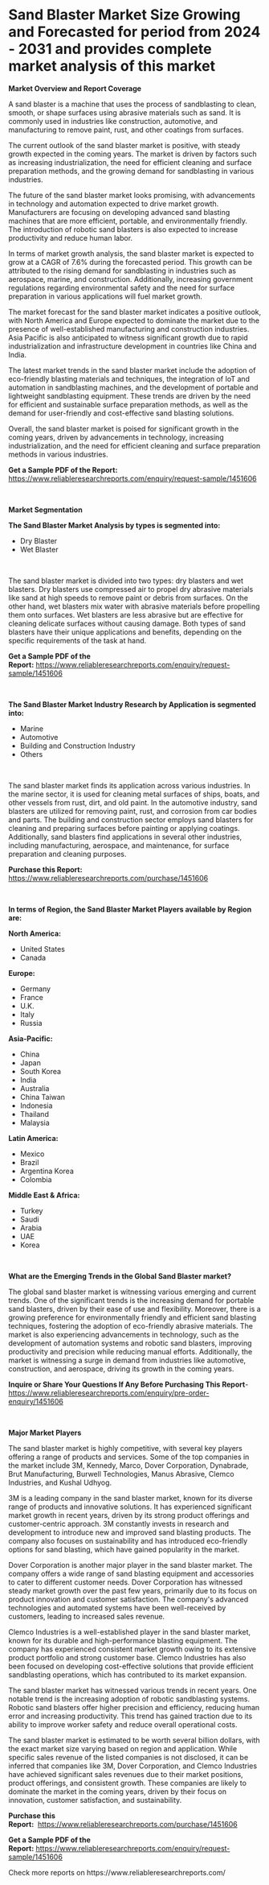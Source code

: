 <p><h1>Sand Blaster Market Size Growing and Forecasted for period from 2024 - 2031 and provides complete market analysis of this market</h1></p><p><strong>Market Overview and Report Coverage</strong></p>
<p><p>A sand blaster is a machine that uses the process of sandblasting to clean, smooth, or shape surfaces using abrasive materials such as sand. It is commonly used in industries like construction, automotive, and manufacturing to remove paint, rust, and other coatings from surfaces.</p><p>The current outlook of the sand blaster market is positive, with steady growth expected in the coming years. The market is driven by factors such as increasing industrialization, the need for efficient cleaning and surface preparation methods, and the growing demand for sandblasting in various industries.</p><p>The future of the sand blaster market looks promising, with advancements in technology and automation expected to drive market growth. Manufacturers are focusing on developing advanced sand blasting machines that are more efficient, portable, and environmentally friendly. The introduction of robotic sand blasters is also expected to increase productivity and reduce human labor.</p><p>In terms of market growth analysis, the sand blaster market is expected to grow at a CAGR of 7.6% during the forecasted period. This growth can be attributed to the rising demand for sandblasting in industries such as aerospace, marine, and construction. Additionally, increasing government regulations regarding environmental safety and the need for surface preparation in various applications will fuel market growth.</p><p>The market forecast for the sand blaster market indicates a positive outlook, with North America and Europe expected to dominate the market due to the presence of well-established manufacturing and construction industries. Asia Pacific is also anticipated to witness significant growth due to rapid industrialization and infrastructure development in countries like China and India.</p><p>The latest market trends in the sand blaster market include the adoption of eco-friendly blasting materials and techniques, the integration of IoT and automation in sandblasting machines, and the development of portable and lightweight sandblasting equipment. These trends are driven by the need for efficient and sustainable surface preparation methods, as well as the demand for user-friendly and cost-effective sand blasting solutions.</p><p>Overall, the sand blaster market is poised for significant growth in the coming years, driven by advancements in technology, increasing industrialization, and the need for efficient cleaning and surface preparation methods in various industries.</p></p>
<p><strong>Get a Sample PDF of the Report:</strong> <a href="https://www.reliableresearchreports.com/enquiry/request-sample/1451606">https://www.reliableresearchreports.com/enquiry/request-sample/1451606</a></p>
<p>&nbsp;</p>
<p><strong>Market Segmentation</strong></p>
<p><strong>The Sand Blaster Market Analysis by types is segmented into:</strong></p>
<p><ul><li>Dry Blaster</li><li>Wet Blaster</li></ul></p>
<p>&nbsp;</p>
<p><p>The sand blaster market is divided into two types: dry blasters and wet blasters. Dry blasters use compressed air to propel dry abrasive materials like sand at high speeds to remove paint or debris from surfaces. On the other hand, wet blasters mix water with abrasive materials before propelling them onto surfaces. Wet blasters are less abrasive but are effective for cleaning delicate surfaces without causing damage. Both types of sand blasters have their unique applications and benefits, depending on the specific requirements of the task at hand.</p></p>
<p><strong>Get a Sample PDF of the Report:</strong>&nbsp;<a href="https://www.reliableresearchreports.com/enquiry/request-sample/1451606">https://www.reliableresearchreports.com/enquiry/request-sample/1451606</a></p>
<p>&nbsp;</p>
<p><strong>The Sand Blaster Market Industry Research by Application is segmented into:</strong></p>
<p><ul><li>Marine</li><li>Automotive</li><li>Building and Construction Industry</li><li>Others</li></ul></p>
<p>&nbsp;</p>
<p><p>The sand blaster market finds its application across various industries. In the marine sector, it is used for cleaning metal surfaces of ships, boats, and other vessels from rust, dirt, and old paint. In the automotive industry, sand blasters are utilized for removing paint, rust, and corrosion from car bodies and parts. The building and construction sector employs sand blasters for cleaning and preparing surfaces before painting or applying coatings. Additionally, sand blasters find applications in several other industries, including manufacturing, aerospace, and maintenance, for surface preparation and cleaning purposes.</p></p>
<p><strong>Purchase this Report:</strong>&nbsp; <a href="https://www.reliableresearchreports.com/purchase/1451606">https://www.reliableresearchreports.com/purchase/1451606</a></p>
<p>&nbsp;</p>
<p><strong>In terms of Region, the Sand Blaster Market Players available by Region are:</strong></p>
<p>
    <p> <strong> North America: </strong>
        <ul>
            <li>United States</li>
            <li>Canada</li>
        </ul>
        </p> 
    <p> <strong> Europe: </strong>
        <ul>
            <li>Germany</li>
            <li>France</li>
            <li>U.K.</li>
            <li>Italy</li>
            <li>Russia</li>
        </ul>
        </p> 
    <p> <strong> Asia-Pacific: </strong>
        <ul>
            <li>China</li>
            <li>Japan</li>
            <li>South Korea</li>
            <li>India</li>
            <li>Australia</li>
            <li>China Taiwan</li>
            <li>Indonesia</li>
            <li>Thailand</li>
            <li>Malaysia</li>
        </ul>
        </p> 
    <p> <strong> Latin America: </strong>
        <ul>
            <li>Mexico</li>
            <li>Brazil</li>
            <li>Argentina Korea</li>
            <li>Colombia</li>
        </ul>
        </p> 
    <p> <strong> Middle East & Africa: </strong>
        <ul>
            <li>Turkey</li>
            <li>Saudi</li>
            <li>Arabia</li>
            <li>UAE</li>
            <li>Korea</li>
        </ul>
    </p>
    </p>
<p>&nbsp;</p>
<p><strong>What are the Emerging Trends in the Global Sand Blaster market?</strong></p>
<p><p>The global sand blaster market is witnessing various emerging and current trends. One of the significant trends is the increasing demand for portable sand blasters, driven by their ease of use and flexibility. Moreover, there is a growing preference for environmentally friendly and efficient sand blasting techniques, fostering the adoption of eco-friendly abrasive materials. The market is also experiencing advancements in technology, such as the development of automation systems and robotic sand blasters, improving productivity and precision while reducing manual efforts. Additionally, the market is witnessing a surge in demand from industries like automotive, construction, and aerospace, driving its growth in the coming years.</p></p>
<p><strong>Inquire or Share Your Questions If Any Before Purchasing This Report</strong>- <a href="https://www.reliableresearchreports.com/enquiry/pre-order-enquiry/1451606">https://www.reliableresearchreports.com/enquiry/pre-order-enquiry/1451606</a></p>
<p>&nbsp;</p>
<p><strong>Major Market Players</strong></p>
<p><p>The sand blaster market is highly competitive, with several key players offering a range of products and services. Some of the top companies in the market include 3M, Kennedy, Marco, Dover Corporation, Dynabrade, Brut Manufacturing, Burwell Technologies, Manus Abrasive, Clemco Industries, and Kushal Udhyog.</p><p>3M is a leading company in the sand blaster market, known for its diverse range of products and innovative solutions. It has experienced significant market growth in recent years, driven by its strong product offerings and customer-centric approach. 3M constantly invests in research and development to introduce new and improved sand blasting products. The company also focuses on sustainability and has introduced eco-friendly options for sand blasting, which have gained popularity in the market.</p><p>Dover Corporation is another major player in the sand blaster market. The company offers a wide range of sand blasting equipment and accessories to cater to different customer needs. Dover Corporation has witnessed steady market growth over the past few years, primarily due to its focus on product innovation and customer satisfaction. The company's advanced technologies and automated systems have been well-received by customers, leading to increased sales revenue.</p><p>Clemco Industries is a well-established player in the sand blaster market, known for its durable and high-performance blasting equipment. The company has experienced consistent market growth owing to its extensive product portfolio and strong customer base. Clemco Industries has also been focused on developing cost-effective solutions that provide efficient sandblasting operations, which has contributed to its market expansion.</p><p>The sand blaster market has witnessed various trends in recent years. One notable trend is the increasing adoption of robotic sandblasting systems. Robotic sand blasters offer higher precision and efficiency, reducing human error and increasing productivity. This trend has gained traction due to its ability to improve worker safety and reduce overall operational costs.</p><p>The sand blaster market is estimated to be worth several billion dollars, with the exact market size varying based on region and application. While specific sales revenue of the listed companies is not disclosed, it can be inferred that companies like 3M, Dover Corporation, and Clemco Industries have achieved significant sales revenues due to their market positions, product offerings, and consistent growth. These companies are likely to dominate the market in the coming years, driven by their focus on innovation, customer satisfaction, and sustainability.</p></p>
<p><strong>Purchase this Report:</strong>&nbsp;&nbsp;<a href="https://www.reliableresearchreports.com/purchase/1451606">https://www.reliableresearchreports.com/purchase/1451606</a></p>
<p></p>
<p><strong>Get a Sample PDF of the Report:</strong>&nbsp;<a href="https://www.reliableresearchreports.com/enquiry/request-sample/1451606">https://www.reliableresearchreports.com/enquiry/request-sample/1451606</a></p>
<p>Check more reports on https://www.reliableresearchreports.com/</p>